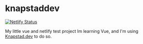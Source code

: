 # knapstaddev

[![Netlify Status](https://api.netlify.com/api/v1/badges/cda71eac-fa0a-4b5c-b16a-911b1474e07a/deploy-status)](https://app.netlify.com/sites/objective-jepsen-e3c353/deploys)

My little vue and netlify test project
Im learning Vue, and I'm using [Knapstad.dev](Https://knapstad.dev) to do so.


